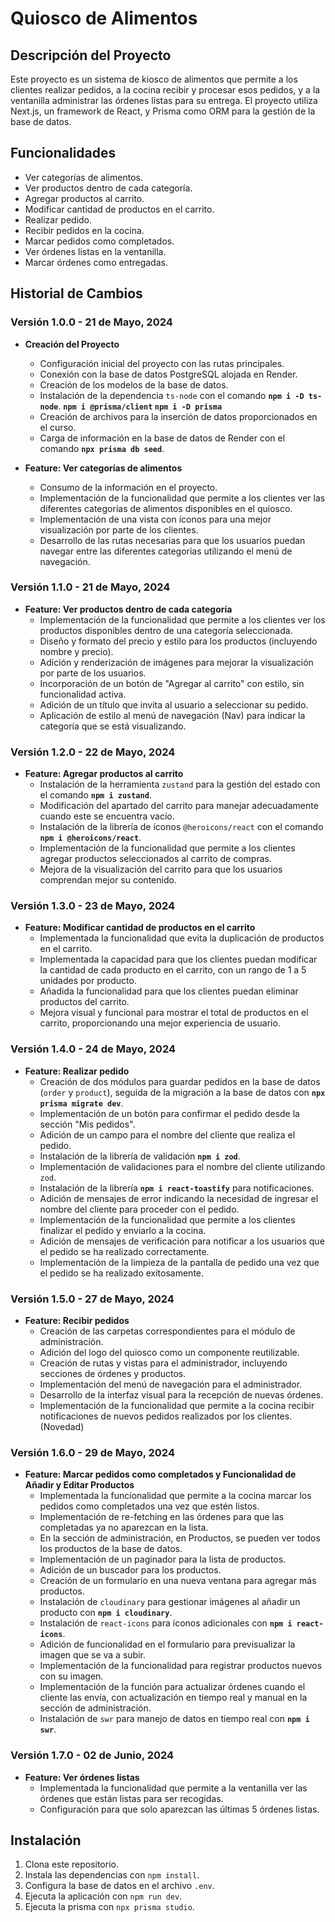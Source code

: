 # Quiosco de Alimentos

## Descripción del Proyecto

Este proyecto es un sistema de kiosco de alimentos que permite a los clientes realizar pedidos, a la cocina recibir y procesar esos pedidos, y a la ventanilla administrar las órdenes listas para su entrega. El proyecto utiliza Next.js, un framework de React, y Prisma como ORM para la gestión de la base de datos.

## Funcionalidades

- Ver categorías de alimentos.
- Ver productos dentro de cada categoría.
- Agregar productos al carrito.
- Modificar cantidad de productos en el carrito.
- Realizar pedido.
- Recibir pedidos en la cocina.
- Marcar pedidos como completados.
- Ver órdenes listas en la ventanilla.
- Marcar órdenes como entregadas.

## Historial de Cambios

### Versión 1.0.0 - 21 de Mayo, 2024

- **Creación del Proyecto**

  - Configuración inicial del proyecto con las rutas principales.
  - Conexión con la base de datos PostgreSQL alojada en Render.
  - Creación de los modelos de la base de datos.
  - Instalación de la dependencia `ts-node` con el comando **`npm i -D ts-node`**.
    **`npm i @prisma/client` `npm i -D prisma`**
  - Creación de archivos para la inserción de datos proporcionados en el curso.
  - Carga de información en la base de datos de Render con el comando **`npx prisma db seed`**.

- **Feature: Ver categorías de alimentos**
  - Consumo de la información en el proyecto.
  - Implementación de la funcionalidad que permite a los clientes ver las diferentes categorías de alimentos disponibles en el quiosco.
  - Implementación de una vista con íconos para una mejor visualización por parte de los clientes.
  - Desarrollo de las rutas necesarias para que los usuarios puedan navegar entre las diferentes categorías utilizando el menú de navegación.

### Versión 1.1.0 - 21 de Mayo, 2024

- **Feature: Ver productos dentro de cada categoría**
  - Implementación de la funcionalidad que permite a los clientes ver los productos disponibles dentro de una categoría seleccionada.
  - Diseño y formato del precio y estilo para los productos (incluyendo nombre y precio).
  - Adición y renderización de imágenes para mejorar la visualización por parte de los usuarios.
  - Incorporación de un botón de "Agregar al carrito" con estilo, sin funcionalidad activa.
  - Adición de un título que invita al usuario a seleccionar su pedido.
  - Aplicación de estilo al menú de navegación (Nav) para indicar la categoría que se está visualizando.

### Versión 1.2.0 - 22 de Mayo, 2024

- **Feature: Agregar productos al carrito**
  - Instalación de la herramienta `zustand` para la gestión del estado con el comando **`npm i zustand`**.
  - Modificación del apartado del carrito para manejar adecuadamente cuando este se encuentra vacío.
  - Instalación de la librería de íconos `@heroicons/react` con el comando **`npm i @heroicons/react`**.
  - Implementación de la funcionalidad que permite a los clientes agregar productos seleccionados al carrito de compras.
  - Mejora de la visualización del carrito para que los usuarios comprendan mejor su contenido.

### Versión 1.3.0 - 23 de Mayo, 2024

- **Feature: Modificar cantidad de productos en el carrito**
  - Implementada la funcionalidad que evita la duplicación de productos en el carrito.
  - Implementada la capacidad para que los clientes puedan modificar la cantidad de cada producto en el carrito, con un rango de 1 a 5 unidades por producto.
  - Añadida la funcionalidad para que los clientes puedan eliminar productos del carrito.
  - Mejora visual y funcional para mostrar el total de productos en el carrito, proporcionando una mejor experiencia de usuario.

### Versión 1.4.0 - 24 de Mayo, 2024

- **Feature: Realizar pedido**
  - Creación de dos módulos para guardar pedidos en la base de datos (`order` y `product`), seguida de la migración a la base de datos con **`npx prisma migrate dev`**.
  - Implementación de un botón para confirmar el pedido desde la sección "Mis pedidos".
  - Adición de un campo para el nombre del cliente que realiza el pedido.
  - Instalación de la librería de validación **`npm i zod`**.
  - Implementación de validaciones para el nombre del cliente utilizando `zod`.
  - Instalación de la librería **`npm i react-toastify`** para notificaciones.
  - Adición de mensajes de error indicando la necesidad de ingresar el nombre del cliente para proceder con el pedido.
  - Implementación de la funcionalidad que permite a los clientes finalizar el pedido y enviarlo a la cocina.
  - Adición de mensajes de verificación para notificar a los usuarios que el pedido se ha realizado correctamente.
  - Implementación de la limpieza de la pantalla de pedido una vez que el pedido se ha realizado exitosamente.

### Versión 1.5.0 - 27 de Mayo, 2024

- **Feature: Recibir pedidos**
  - Creación de las carpetas correspondientes para el módulo de administración.
  - Adición del logo del quiosco como un componente reutilizable.
  - Creación de rutas y vistas para el administrador, incluyendo secciones de órdenes y productos.
  - Implementación del menú de navegación para el administrador.
  - Desarrollo de la interfaz visual para la recepción de nuevas órdenes.
  - Implementación de la funcionalidad que permite a la cocina recibir notificaciones de nuevos pedidos realizados por los clientes. (Novedad)

### Versión 1.6.0 - 29 de Mayo, 2024

- **Feature: Marcar pedidos como completados y Funcionalidad de Añadir y Editar Productos**
  - Implementada la funcionalidad que permite a la cocina marcar los pedidos como completados una vez que estén listos.
  - Implementación de re-fetching en las órdenes para que las completadas ya no aparezcan en la lista.
  - En la sección de administración, en Productos, se pueden ver todos los productos de la base de datos.
  - Implementación de un paginador para la lista de productos.
  - Adición de un buscador para los productos.
  - Creación de un formulario en una nueva ventana para agregar más productos.
  - Instalación de `cloudinary` para gestionar imágenes al añadir un producto con **`npm i cloudinary`**.
  - Instalación de `react-icons` para íconos adicionales con **`npm i react-icons`**.
  - Adición de funcionalidad en el formulario para previsualizar la imagen que se va a subir.
  - Implementación de la funcionalidad para registrar productos nuevos con su imagen.
  - Implementación de la función para actualizar órdenes cuando el cliente las envía, con actualización en tiempo real y manual en la sección de administración.
  - Instalación de `swr` para manejo de datos en tiempo real con **`npm i swr`**.

### Versión 1.7.0 - 02 de Junio, 2024

- **Feature: Ver órdenes listas**
  - Implementada la funcionalidad que permite a la ventanilla ver las órdenes que están listas para ser recogidas.
  - Configuración para que solo aparezcan las últimas 5 órdenes listas.

## Instalación

1. Clona este repositorio.
2. Instala las dependencias con `npm install`.
3. Configura la base de datos en el archivo `.env`.
4. Ejecuta la aplicación con `npm run dev`.
5. Ejecuta la prisma con `npx prisma studio`.
